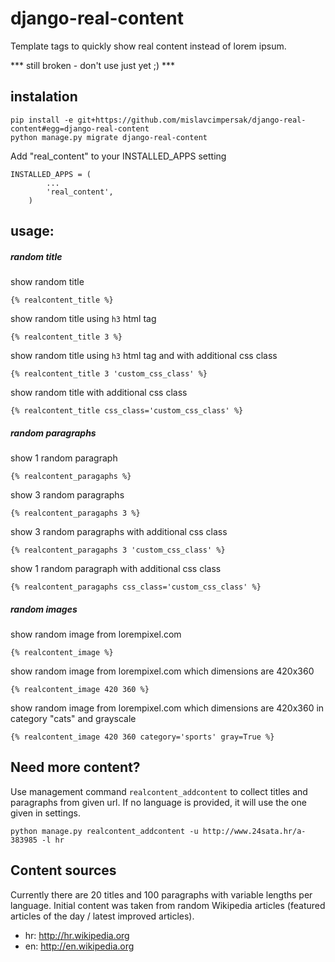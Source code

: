 # django-real-content

Template tags to quickly show real content instead of lorem ipsum.

*** still broken  - don't use just yet ;) ***

## instalation
```
pip install -e git+https://github.com/mislavcimpersak/django-real-content#egg=django-real-content
python manage.py migrate django-real-content
```

Add "real_content" to your INSTALLED_APPS setting
```
INSTALLED_APPS = (
        ...
        'real_content',
    )
```

## usage:

##### random title
show random title
```
{% realcontent_title %}
```
show random title using `h3` html tag
```
{% realcontent_title 3 %}
```
show random title using `h3` html tag and with additional css class
```
{% realcontent_title 3 'custom_css_class' %}
```
show random title with additional css class
```
{% realcontent_title css_class='custom_css_class' %}
```

##### random paragraphs
show 1 random paragraph
```
{% realcontent_paragaphs %}
```
show 3 random paragraphs
```
{% realcontent_paragaphs 3 %}
```
show 3 random paragraphs with additional css class
```
{% realcontent_paragaphs 3 'custom_css_class' %}
```
show 1 random paragraph with additional css class
```
{% realcontent_paragaphs css_class='custom_css_class' %}
```

##### random images
show random image from lorempixel.com
```
{% realcontent_image %}
```
show random image from lorempixel.com which dimensions are 420x360
```
{% realcontent_image 420 360 %}
```
show random image from lorempixel.com which dimensions are 420x360 in category "cats" and grayscale
```
{% realcontent_image 420 360 category='sports' gray=True %}
```

## Need more content?
Use management command `realcontent_addcontent` to collect titles and paragraphs from given url.
If no language is provided, it will use the one given in settings.

```
python manage.py realcontent_addcontent -u http://www.24sata.hr/a-383985 -l hr
```

## Content sources

Currently there are 20 titles and 100 paragraphs with variable lengths per language. Initial content was taken from random Wikipedia articles (featured articles of the day / latest improved articles).

- hr: http://hr.wikipedia.org
- en: http://en.wikipedia.org
